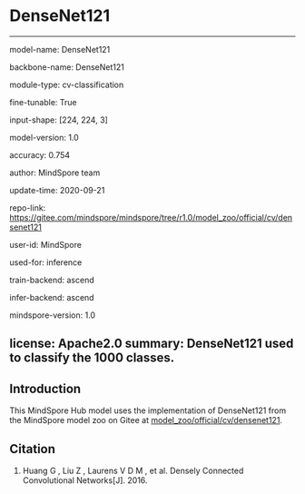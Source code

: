 # DenseNet121

---

model-name: DenseNet121

backbone-name: DenseNet121

module-type: cv-classification

fine-tunable: True

input-shape: [224, 224, 3]

model-version: 1.0

accuracy: 0.754

author: MindSpore team

update-time: 2020-09-21

repo-link: https://gitee.com/mindspore/mindspore/tree/r1.0/model_zoo/official/cv/densenet121

user-id: MindSpore

used-for: inference

train-backend: ascend

infer-backend: ascend

mindspore-version: 1.0

license: Apache2.0
summary: DenseNet121 used to classify the 1000 classes.
---

## Introduction

This MindSpore Hub model uses the implementation of DenseNet121 from the MindSpore model zoo on Gitee at [model_zoo/official/cv/densenet121](https://gitee.com/mindspore/mindspore/tree/master/model_zoo/official/cv/densenet121).

## Citation

1. Huang G , Liu Z , Laurens V D M , et al. Densely Connected Convolutional Networks[J]. 2016.

